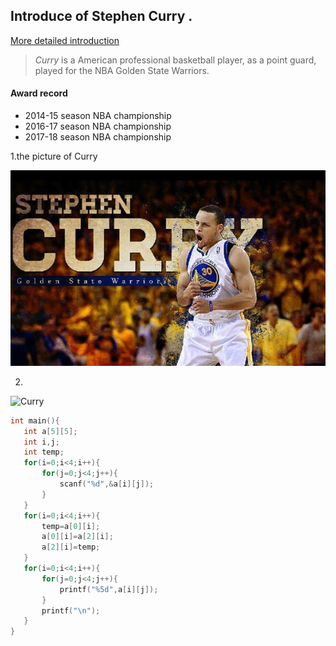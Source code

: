 ## Introduce of Stephen Curry .
[More detailed introduction](https://baike.baidu.com/item/%E6%96%AF%E8%92%82%E8%8A%AC%C2%B7%E5%BA%93%E9%87%8C/902812?fromtitle=%E6%96%AF%E8%92%82%E8%8A%AC%E5%BA%93%E9%87%8C&fromid=19733182&fr=aladdin)

>*Curry*  is a American professional basketball player, as a point guard, played for the NBA Golden State Warriors.

#### Award record

 * 2014-15 season NBA championship
 * 2016-17 season NBA championship
 * 2017-18 season NBA championship


1.the picture of Curry

![](/Curry.jpg 'Curry')



2.


![Curry](https://user-images.githubusercontent.com/83441924/116655654-0bb19580-a9be-11eb-8617-e8c60f1f2495.jpg)

 ```C
int main(){
	int a[5][5];
	int i,j;
	int temp;
	for(i=0;i<4;i++){
		for(j=0;j<4;j++){
			scanf("%d",&a[i][j]);
		}
	}
	for(i=0;i<4;i++){
		temp=a[0][i];
		a[0][i]=a[2][i];
		a[2][i]=temp;
	}
	for(i=0;i<4;i++){
		for(j=0;j<4;j++){
			printf("%5d",a[i][j]);
		}
		printf("\n");
	}
}

 ```
